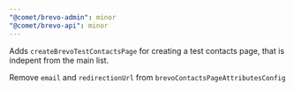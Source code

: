 ```yaml
---
"@comet/brevo-admin": minor
"@comet/brevo-api": minor
---
```


Adds `createBrevoTestContactsPage` for creating a test contacts page, that is indepent from the main list.

Remove `email` and `redirectionUrl` from `brevoContactsPageAttributesConfig`
